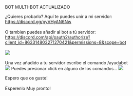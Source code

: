 BOT MULTI-BOT ACTUALIZADO

¿Quieres probarlo?
Aquí te puedes unir a mi servidor:
<a href="https://discord.gg/pyVHyAN6Nw">https://discord.gg/pyVHyAN6Nw</a>
<br>
<br>
O tambien puedes añadir al bot a tú servidor:
<br>
<a href="https://discord.com/api/oauth2/authorize?client_id=863314803271270421&permissions=8&scope=bot">https://discord.com/api/oauth2/authorize?client_id=863314803271270421&permissions=8&scope=bot</a>
<br>
<br>
<img src="https://i.imgur.com/orJbN1p.png">
<br>
<br>
Una vez añadido a tu servidor escribe el comando /ayudabot
<br>
<img src="https://i.imgur.com/iPKnLKu.png">
Puedes presionar click en alguno de los comandos...
<img src="https://i.imgur.com/twrMUaC.png">
<br>

Espero que os guste!
<br>
<br>
Esperenlo Muy pronto!

